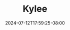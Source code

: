 --- 
title: "Kylee"
description: "streaming bokeh Kylee terbaru   baru"
date: 2024-07-12T17:59:25-08:00
file_code: "t4zb8xbzciwn"
draft: false
cover: "0tzno53qasfwx49p.jpg"
tags: ["Kylee", "bokep-indo", "bokep-viral", "bokep-ig"]
length: 1401
fld_id: "1390656"
foldername: "Asupanwik2"
categories: ["Asupanwik2"]
views: 3
---